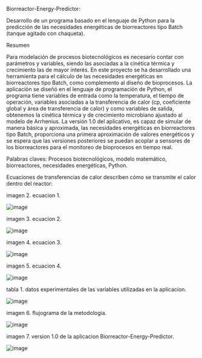 Biorreactor-Energy-Predictor:

Desarrollo de un programa basado en el lenguaje de Python para la predicción de las necesidades energéticas de biorreactores tipo Batch (tanque agitado con chaqueta).


Resumen


Para modelación de procesos biotecnológicos es necesario contar con parámetros y variables, siendo las asociadas a la cinética térmica y crecimiento las de mayor interés. En este proyecto se ha desarrollado una herramienta para el cálculo de las necesidades energéticas en biorreactores tipo Batch, como complemento al diseño de bioprocesos. La aplicación se diseñó en el lenguaje de programación de Python, el programa tiene variables de entrada como la temperatura, el tiempo de operación, variables asociadas a la transferencia de calor (cp, coeficiente global y área de transferencia de calor) y como variables de salida, obtenemos la cinética térmica y de crecimiento microbiano ajustado al modelo de Arrhenius.  La versión 1.0 del aplicativo, es capaz de simular de manera básica y aproximada, las necesidades energéticas en biorreactores tipo Batch, proporciona una primera aproximación de valores energéticos y se espera que las versiones posteriores se puedan acoplar a sensores de los biorreactores para el monitoreo de bioprocesos en tiempo real.

Palabras claves: Procesos biotecnológicos, modelo matemático, biorreactores, necesidades energéticas, Python.

Ecuaciones de transferencias de calor describen cómo se transmite el calor dentro del reactor:

imagen 2. ecuacion 1.

![image](https://github.com/EnergyBiorreactor/BEP/assets/137831522/2b0cd8ff-b866-4304-9f9c-3aeeffe1daaf)

imagen 3. ecuacion 2.

![image](https://github.com/EnergyBiorreactor/BEP/assets/137831522/d8869449-7c74-4418-ac04-797ba69d3a8b)

imagen 4. ecuacion 3.

![image](https://github.com/EnergyBiorreactor/BEP/assets/137831522/13666d57-43cc-40ce-b07f-30621673133d)

imagen 5. ecuacion 4.

![image](https://github.com/EnergyBiorreactor/BEP/assets/137831522/23f776b9-1e79-4184-a084-fc01e44111d2)

tabla 1. datos experimentales de las variables utilizadas en la aplicacion.

![image](https://github.com/EnergyBiorreactor/BEP/assets/137831522/f4849477-fba0-49c8-87b9-f5a7a59cb8e9)

imagen 6. flujograma de la metodologia.

![image](https://github.com/EnergyBiorreactor/BEP/assets/137831522/0b7665f5-108c-4ba5-b001-7c299e6147c5)


imagen 7. version 1.0 de la aplicacion Biorreactor-Energy-Predictor.

![image](https://github.com/EnergyBiorreactor/BEP/assets/137831522/4f554a36-64c5-4eb6-8bda-ee3351ab8aaa)


